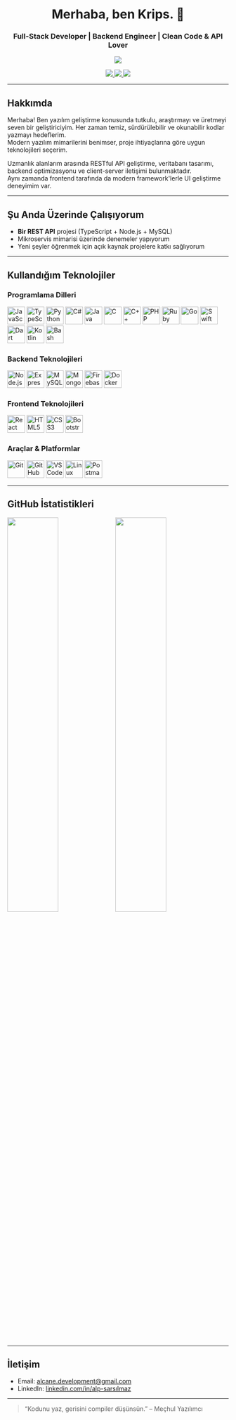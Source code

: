 <h1 align="center">Merhaba, ben Krips. 👋</h1>
<h3 align="center">Full-Stack Developer | Backend Engineer | Clean Code & API Lover</h3>
<p align="center">
  <img src="https://komarev.com/ghpvc/?username=alpsarsilmaz&label=Profile%20Views&color=1DBF73&style=for-the-badge" />
</p>

<p align="center">
  <a href="mailto:alcane.development@gmail.com">
    <img src="https://img.shields.io/badge/Email-D14836?style=for-the-badge&logo=gmail&logoColor=white" />
  </a>
  <a href="https://www.linkedin.com/in/alp-sars%C4%B1lmaz-4344b035b">
    <img src="https://img.shields.io/badge/LinkedIn-0A66C2?style=for-the-badge&logo=linkedin&logoColor=white" />
  </a>
  <a href="https://kripsde.com.tr">
    <img src="https://img.shields.io/badge/Portfolio-000?style=for-the-badge&logo=About.me&logoColor=white" />
  </a>
</p>


---

## Hakkımda

Merhaba! Ben yazılım geliştirme konusunda tutkulu, araştırmayı ve üretmeyi seven bir geliştiriciyim. Her zaman temiz, sürdürülebilir ve okunabilir kodlar yazmayı hedeflerim.  
Modern yazılım mimarilerini benimser, proje ihtiyaçlarına göre uygun teknolojileri seçerim.  

Uzmanlık alanlarım arasında RESTful API geliştirme, veritabanı tasarımı, backend optimizasyonu ve client-server iletişimi bulunmaktadır.  
Aynı zamanda frontend tarafında da modern framework'lerle UI geliştirme deneyimim var.

---

## Şu Anda Üzerinde Çalışıyorum

- **Bir REST API** projesi (TypeScript + Node.js + MySQL)
- Mikroservis mimarisi üzerinde denemeler yapıyorum
- Yeni şeyler öğrenmek için açık kaynak projelere katkı sağlıyorum

---

## Kullandığım Teknolojiler

### Programlama Dilleri

<p>
  <img src="https://cdn.jsdelivr.net/gh/devicons/devicon/icons/javascript/javascript-original.svg" title="JavaScript" width="40" />
  <img src="https://cdn.jsdelivr.net/gh/devicons/devicon/icons/typescript/typescript-original.svg" title="TypeScript" width="40" />
  <img src="https://cdn.jsdelivr.net/gh/devicons/devicon/icons/python/python-original.svg" title="Python" width="40" />
  <img src="https://cdn.jsdelivr.net/gh/devicons/devicon/icons/csharp/csharp-original.svg" title="C#" width="40" />
  <img src="https://cdn.jsdelivr.net/gh/devicons/devicon/icons/java/java-original.svg" title="Java" width="40" />
  <img src="https://cdn.jsdelivr.net/gh/devicons/devicon/icons/c/c-original.svg" title="C" width="40" />
  <img src="https://cdn.jsdelivr.net/gh/devicons/devicon/icons/cplusplus/cplusplus-original.svg" title="C++" width="40" />
  <img src="https://cdn.jsdelivr.net/gh/devicons/devicon/icons/php/php-original.svg" title="PHP" width="40" />
  <img src="https://cdn.jsdelivr.net/gh/devicons/devicon/icons/ruby/ruby-original.svg" title="Ruby" width="40" />
  <img src="https://cdn.jsdelivr.net/gh/devicons/devicon/icons/go/go-original.svg" title="Go" width="40" />
  <img src="https://cdn.jsdelivr.net/gh/devicons/devicon/icons/swift/swift-original.svg" title="Swift" width="40" />
  <img src="https://cdn.jsdelivr.net/gh/devicons/devicon/icons/dart/dart-original.svg" title="Dart" width="40" />
  <img src="https://cdn.jsdelivr.net/gh/devicons/devicon/icons/kotlin/kotlin-original.svg" title="Kotlin" width="40" />
  <img src="https://cdn.jsdelivr.net/gh/devicons/devicon/icons/bash/bash-original.svg" title="Bash" width="40" />
</p>

### Backend Teknolojileri

<p>
  <img src="https://cdn.jsdelivr.net/gh/devicons/devicon/icons/nodejs/nodejs-original.svg" title="Node.js" width="40"/>
  <img src="https://cdn.jsdelivr.net/gh/devicons/devicon/icons/express/express-original.svg" title="Express.js" width="40"/>
  <img src="https://cdn.jsdelivr.net/gh/devicons/devicon/icons/mysql/mysql-original.svg" title="MySQL" width="40"/>
  <img src="https://cdn.jsdelivr.net/gh/devicons/devicon/icons/mongodb/mongodb-original.svg" title="MongoDB" width="40"/>
  <img src="https://cdn.jsdelivr.net/gh/devicons/devicon/icons/firebase/firebase-plain.svg" title="Firebase" width="40"/>
  <img src="https://cdn.jsdelivr.net/gh/devicons/devicon/icons/docker/docker-original.svg" title="Docker" width="40"/>
</p>

### Frontend Teknolojileri

<p>
  <img src="https://cdn.jsdelivr.net/gh/devicons/devicon/icons/react/react-original.svg" title="React" width="40"/>
  <img src="https://cdn.jsdelivr.net/gh/devicons/devicon/icons/html5/html5-original.svg" title="HTML5" width="40"/>
  <img src="https://cdn.jsdelivr.net/gh/devicons/devicon/icons/css3/css3-original.svg" title="CSS3" width="40"/>
  <img src="https://cdn.jsdelivr.net/gh/devicons/devicon/icons/bootstrap/bootstrap-original.svg" title="Bootstrap" width="40"/>
</p>

### Araçlar & Platformlar

<p>
  <img src="https://cdn.jsdelivr.net/gh/devicons/devicon/icons/git/git-original.svg" title="Git" width="40"/>
  <img src="https://cdn.jsdelivr.net/gh/devicons/devicon/icons/github/github-original.svg" title="GitHub" width="40"/>
  <img src="https://cdn.jsdelivr.net/gh/devicons/devicon/icons/vscode/vscode-original.svg" title="VSCode" width="40"/>
  <img src="https://cdn.jsdelivr.net/gh/devicons/devicon/icons/linux/linux-original.svg" title="Linux" width="40"/>
  <img src="https://cdn.jsdelivr.net/gh/devicons/devicon/icons/postman/postman-original.svg" title="Postman" width="40"/>
</p>

---

## GitHub İstatistikleri

<p align="left">
  <img src="https://github-readme-stats.vercel.app/api?username=alpsarsilmaz&show_icons=true&theme=default" width="48%" />
  <img src="https://github-readme-stats.vercel.app/api/top-langs/?username=alpsarsilmaz&layout=compact&theme=default" width="48%" />
</p>

---

## İletişim

- Email: alcane.development@gmail.com 
- LinkedIn: [linkedin.com/in/alp-sarsılmaz](www.linkedin.com/in/alp-sarsılmaz-4344b035b)  

---

> “Kodunu yaz, gerisini compiler düşünsün.” – Meçhul Yazılımcı

